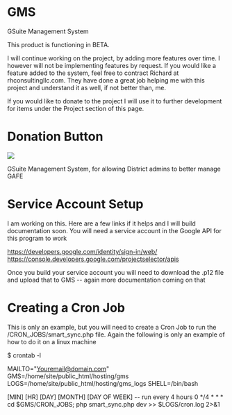 # GMS
GSuite Management System

This product is functioning in BETA.  

I will continue working on the project, by adding more features over time.  I however will not be implementing features by request.  If you would like a feature added to the system, feel free to contract Richard at rhconsultingllc.com.  They have done a great job helping me with this project and understand it as well, if not better than, me.


If you would like to donate to the project I will use it to further development for items under the Project section of this page.
# Donation Button

[![](https://www.paypalobjects.com/en_US/i/btn/btn_donateCC_LG.gif)](https://www.paypal.com/cgi-bin/webscr?cmd=_s-xclick&hosted_button_id=SSHAPEDWFJ2MS)

GSuite Management System, for allowing District admins to better manage GAFE

# Service Account Setup

I am working on this.  Here are a few links if it helps and I will build documentation soon.
You will need a service account in the Google API for this program to work

https://developers.google.com/identity/sign-in/web/
https://console.developers.google.com/projectselector/apis

Once you build your service account you will need to download the .p12 file and upload that to GMS -- again more documentation coming on that

# Creating a Cron Job
This is only an example, but you will need to create a Cron Job to run the /CRON_JOBS/smart_sync.php file.  Again the following is only an example of how to do it on a linux machine

 $  crontab -l




MAILTO="Youremail@domain.com"
GMS=/home/site/public_html/hosting/gms
LOGS=/home/site/public_html/hosting/gms_logs
SHELL=/bin/bash

 [MIN] [HR] [DAY] [MONTH] [DAY OF WEEK] 
-- run every 4 hours 
0 */4 * * * cd $GMS/CRON_JOBS; php smart_sync.php dev >> $LOGS/cron.log 2>&1
